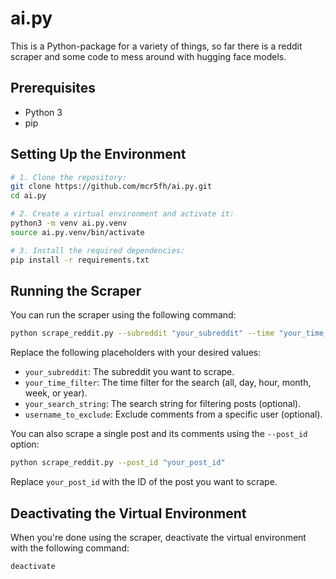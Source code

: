 # ai.py

This is a Python-package for a variety of things, so far there is a reddit scraper and some code to mess around with hugging face models.

## Prerequisites

- Python 3
- pip

## Setting Up the Environment

```bash
# 1. Clone the repository:
git clone https://github.com/mcr5fh/ai.py.git
cd ai.py

# 2. Create a virtual environment and activate it:
python3 -m venv ai.py.venv
source ai.py.venv/bin/activate

# 3. Install the required dependencies:
pip install -r requirements.txt
```

## Running the Scraper

You can run the scraper using the following command:

```bash
python scrape_reddit.py --subreddit "your_subreddit" --time "your_time_filter" --search_string "your_search_string" --exclude_user "username_to_exclude"
```

Replace the following placeholders with your desired values:

- `your_subreddit`: The subreddit you want to scrape.
- `your_time_filter`: The time filter for the search (all, day, hour, month, week, or year).
- `your_search_string`: The search string for filtering posts (optional).
- `username_to_exclude`: Exclude comments from a specific user (optional).

You can also scrape a single post and its comments using the `--post_id` option:

```bash
python scrape_reddit.py --post_id "your_post_id"
```

Replace `your_post_id` with the ID of the post you want to scrape.

## Deactivating the Virtual Environment

When you're done using the scraper, deactivate the virtual environment with the following command:

```bash
deactivate
```
